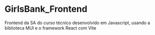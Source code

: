 # GirlsBank_Frontend
Frontend da SA do curso técnico desenvolvido em Javascript, usando a biblioteca MUI e o framework React com Vite
